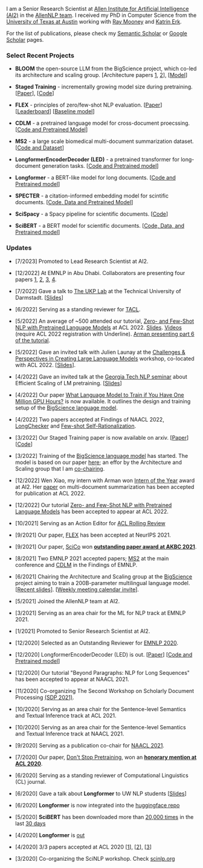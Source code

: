 I am a Senior Research Scientist at [Allen Institute for Artificial Intelligence (AI2)](https://allenai.org/) in the [AllenNLP team](https://allennlp.org/).
I received my PhD in Computer Science from the [University of Texas at Austin](https://www.cs.utexas.edu/) working with [Ray Mooney](https://www.cs.utexas.edu/~mooney/) and [Katrin Erk](http://www.katrinerk.com/). 

For the list of publications, 
please check my [Semantic Scholar](https://www.semanticscholar.org/author/Iz-Beltagy/46181066?sort=pub-date) or [Google Scholar](https://scholar.google.com/citations?hl=en&user=jkV6H1gAAAAJ&view_op=list_works&sortby=pubdate) pages.


### Select Recent Projects


- **BLOOM** the open-source LLM from the BigScience project, which co-led its architecture and scaling group. [Architecture papers [1](https://aclanthology.org/2022.findings-emnlp.54/), [2](https://proceedings.mlr.press/v162/wang22u/wang22u.pdf)], [[Model](https://huggingface.co/bigscience/bloom)]

- **Staged Training** - incrementally growing model size during pretraining. [[Paper](https://arxiv.org/abs/2203.06211)], [[Code](https://github.com/allenai/staged-training)]

- **FLEX** - principles of zero/few-shot NLP evaluation. [[Paper](https://arxiv.org/abs/2107.07170)] [[Leaderboard](https://leaderboard.allenai.org/flex/submissions/public)] [[Baseline model](https://github.com/allenai/unifew)]

- **CDLM** - a pretrained language model for cross-document proecssing. [[Code and Pretrained Model](https://github.com/aviclu/CDLM)]

- **MS2** - a large scale biomedical multi-document summarization dataset. [[Code and Dataset](https://github.com/allenai/ms2)]

- **LongformerEncoderDecoder (LED)** - a pretrained transformer for long-document generation tasks. [[Code and Pretrained model](https://github.com/allenai/longformer)]

- **Longformer** - a BERT-like model for long documents. [[Code and Pretrained model](https://github.com/allenai/longformer)]

- **SPECTER** - a citation-informed embedding model for scintific documents.  [[Code, Data and Pretrained Model](https://github.com/allenai/specter)]

- **SciSpacy** - a Spacy pipeline for scientific documents. [[Code](https://github.com/allenai/scispacy)]

- **SciBERT** - a BERT model for scientific documents. [[Code, Data, and Pretrained model](https://github.com/allenai/scibert)]

### Updates

- [7/2023] Promoted to Lead Research Scientist at AI2.

- [12/2022] At EMNLP in Abu Dhabi. Collaborators are presenting four papers [1](https://aclanthology.org/2022.emnlp-main.300/), [2](https://aclanthology.org/2022.findings-emnlp.54/), [3](https://aclanthology.org/2022.findings-emnlp.347/), [4](https://aclanthology.org/2022.gem-1.51/).

- [7/2022] Gave a talk to [The UKP Lab](https://www.informatik.tu-darmstadt.de/ukp/ukp_home/staff_ukp/index.en.jsp) at the Technical University of Darmstadt. [[Slides](https://github.com/ibeltagy/ibeltagy.github.io/raw/master/assets/UKP_BeyondParagraphsLanguageModelingofLongSequences.pdf)]

- [6/2022] Serving as a standing reviewer for [TACL](https://transacl.org/ojs/index.php/tacl/about/editorialTeam).

- [5/2022] An average of ~500 attended our tutorial, [Zero- and Few-Shot NLP with Pretrained Language Models](https://github.com/allenai/acl2022-zerofewshot-tutorial) at ACL 2022. [Slides](https://github.com/allenai/acl2022-zerofewshot-tutorial). [Videos](https://underline.io/events/284/sessions?eventSessionId=10748) (require ACL 2022 registration with Underline). [Arman presenting part 6 of the tutorial](https://raw.githubusercontent.com/ibeltagy/ibeltagy.github.io/master/assets/tutorial_acl2022.jpeg).

- [5/2022] Gave an invited talk with Julien Launay at the [Challenges & Perspectives in Creating Large Language Models](https://bigscience.huggingface.co/acl-2022) workshop, co-located with ACL 2022. [[Slides](https://raw.githubusercontent.com/ibeltagy/ibeltagy.github.io/master/assets/acl2022.pdf?raw=true)].

- [4/2022] Gave an invited talk at the [Georgia Tech NLP seminar](https://sites.google.com/view/nlpseminar/home) about Efficient Scaling of LM pretraining. [[Slides](https://raw.githubusercontent.com/ibeltagy/ibeltagy.github.io/master/assets/EfficientScalingOfLMpretraining.pdf?raw=true)]

- [4/2022] Our paper [What Language Model to Train if You Have One Million GPU Hours?](https://openreview.net/pdf?id=rI7BL3fHIZq) is now available. It outlines the design and training setup of the [BigScience language model](https://bigscience.huggingface.co/).

- [4/2022] Two papers accepted at Findings of NAACL 2022, [LongChecker](https://arxiv.org/abs/2112.01640) and [Few-shot Self-Rationalization](https://arxiv.org/abs/2111.08284).

- [3/2022] Our Staged Training paper is now available on arxiv. [[Paper](https://arxiv.org/abs/2203.06211)] [[Code](https://github.com/allenai/staged-training)]

- [3/2022] Training of the [BigScience language model](https://bigscience.huggingface.co/) has started. The model is based on our paper [here](https://openreview.net/pdf?id=rI7BL3fHIZq); an effor by the Architecture and Scaling group that I am [co-chairing](https://twitter.com/BigscienceW/status/1505835083994959874).

- [12/2022] Wen Xiao, my intern with Arman won [Intern of the Year](https://allenai.org/outstanding-interns) award at AI2. Her [paper](https://arxiv.org/abs/2110.08499) on multi-document summarization has been accepted for publication at ACL 2022.

- [12/2022] Our tutorial [Zero- and Few-Shot NLP with Pretrained Language Models](https://www.2022.aclweb.org/tutorials) has been accepted to appear at ACL 2022. 

- [10/2021] Serving as an Action Editor for [ACL Rolling Review](https://aclrollingreview.org/people)

- [9/2021] Our paper, [FLEX](https://arxiv.org/abs/2107.07170) has been accepted at NeurIPS 2021.

- [9/2021] Our paper, [SciCo](https://arxiv.org/abs/2104.08809) won [**outstanding paper award at AKBC 2021**](https://www.akbc.ws/2021/awards/).

- [8/2021] Two EMNLP 2021 accepted papers; [MS2](https://arxiv.org/abs/2104.06486) at the main conference and [CDLM](https://arxiv.org/abs/2101.00406) in the Findings of EMNLP.

- [6/2021] Chairing the Architecture and Scaling group at the [BigScience](https://bigscience.huggingface.co/) project aiming to train a 200B-parameter multilingual language model. [[Recent slides](https://raw.githubusercontent.com/ibeltagy/ibeltagy.github.io/master/assets/big_science_episode_2.pdf?raw=true)]. [[Weekly meeting calendar invite](https://calendar.google.com/event?action=TEMPLATE&tmeid=N2w1aTNxMnVpM2o1MHNpcWJiamdoMnUwMThfMjAyMTEwMDZUMTQwMDAwWiBwa29zb2puamc0bm8ycDc0bGk2NmVvZmxxZ0Bn&tmsrc=pkosojnjg4no2p74li66eoflqg%40group.calendar.google.com&scp=ALL)].

- [5/2021] Joined the AllenNLP team at AI2.

- [3/2021] Serving as an area chair for the ML for NLP track at EMNLP 2021.

- [1/2021] Promoted to Senior Research Scientist at AI2.

- [12/2020] Selected as an Outstanding Reviewer for [EMNLP 2020](https://www.aclweb.org/anthology/2020.emnlp-main.0.pdf).

- [12/2020] LongformerEncoderDecoder (LED) is out. [[Paper](https://arxiv.org/abs/2004.05150)] [[Code and Pretrained model](https://github.com/allenai/longformer)]

- [12/2020] Our tutorial "Beyond Paragraphs: NLP for Long Sequences" has been accepted to appear at NAACL 2021.

- [11/2020] Co-organizing The Second Workshop on Scholarly Document Processing [(SDP 2021)](https://ornlcda.github.io/SDProc/2021/index.html).

- [10/2020] Serving as an area chair for the Sentence-level Semantics and Textual Inference track at ACL 2021.

- [10/2020] Serving as an area chair for the Sentence-level Semantics and Textual Inference track at NAACL 2021.

- [9/2020] Serving as a publication co-chair for [NAACL 2021](https://2021.naacl.org/organization).

- [7/2020] Our paper, [Don't Stop Pretraining](https://arxiv.org/abs/2004.10964), won an [**honorary mention at ACL 2020**](https://acl2020.org/blog/ACL-2020-best-papers/).

- [6/2020] Serving as a standing reviewer of Computational Linguistics (CL) journal.

- [6/2020] Gave a talk about **Longformer** to UW NLP students [[Slides](https://raw.githubusercontent.com/ibeltagy/ibeltagy.github.io/master/assets/longformer-slides.pdf?raw=true)]

- [6/2020] **Longformer** is now integrated into the [huggingface repo](https://huggingface.co/allenai/longformer-base-4096)

- [5/2020] **SciBERT** has been downloaded more than [20,000 times](https://huggingface.co/allenai/scibert_scivocab_uncased) in the last [30 days](https://raw.githubusercontent.com/ibeltagy/ibeltagy.github.io/master/assets/scibert.png?raw=true)

- [4/2020] **Longformer** is [out](https://twitter.com/i_beltagy/status/1254907063492206592)

- [4/2020] 3/3 papers accepted at ACL 2020 [[1](https://github.com/allenai/scirex)], [[2](https://github.com/allenai/specter)], [[3](https://github.com/allenai/dont-stop-pretraining)]

- [3/2020] Co-organizing the SciNLP workshop. Check [scinlp.org](http://scinlp.org/)
